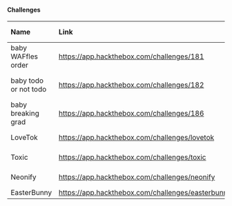 #### Challenges 

| Name | Link | Code Review |
| :-- | :-- | :-- |
| baby WAFfles order | https://app.hackthebox.com/challenges/181 | PHP, XXE |
| baby todo or not todo | https://app.hackthebox.com/challenges/182 | FLASK, Python, API |
| baby breaking grad | https://app.hackthebox.com/challenges/186 | Node.js |
| LoveTok | https://app.hackthebox.com/challenges/lovetok | PHP, eval, bypass |
| Toxic | https://app.hackthebox.com/challenges/toxic | PHP, unserialize |
| Neonify | https://app.hackthebox.com/challenges/neonify | Ruby, SSTI |
| EasterBunny | https://app.hackthebox.com/challenges/easterbunny | Node.js |